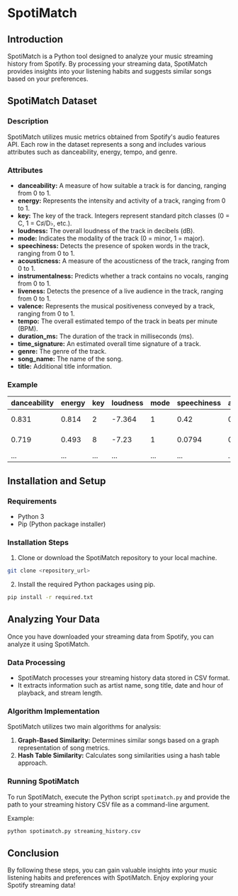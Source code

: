 # SpotiMatch

## Introduction

SpotiMatch is a Python tool designed to analyze your music streaming history from Spotify. By processing your streaming data, SpotiMatch provides insights into your listening habits and suggests similar songs based on your preferences.

## SpotiMatch Dataset

### Description

SpotiMatch utilizes music metrics obtained from Spotify's audio features API. Each row in the dataset represents a song and includes various attributes such as danceability, energy, tempo, and genre.

### Attributes

- **danceability:** A measure of how suitable a track is for dancing, ranging from 0 to 1.
- **energy:** Represents the intensity and activity of a track, ranging from 0 to 1.
- **key:** The key of the track. Integers represent standard pitch classes (0 = C, 1 = C♯/D♭, etc.).
- **loudness:** The overall loudness of the track in decibels (dB).
- **mode:** Indicates the modality of the track (0 = minor, 1 = major).
- **speechiness:** Detects the presence of spoken words in the track, ranging from 0 to 1.
- **acousticness:** A measure of the acousticness of the track, ranging from 0 to 1.
- **instrumentalness:** Predicts whether a track contains no vocals, ranging from 0 to 1.
- **liveness:** Detects the presence of a live audience in the track, ranging from 0 to 1.
- **valence:** Represents the musical positiveness conveyed by a track, ranging from 0 to 1.
- **tempo:** The overall estimated tempo of the track in beats per minute (BPM).
- **duration_ms:** The duration of the track in milliseconds (ms).
- **time_signature:** An estimated overall time signature of a track. 
- **genre:** The genre of the track.
- **song_name:** The name of the song.
- **title:** Additional title information.

### Example

| danceability | energy | key | loudness | mode | speechiness | acousticness | instrumentalness | liveness | valence | tempo | duration_ms | time_signature | genre | song_name | title |
|--------------|--------|-----|----------|------|-------------|--------------|------------------|----------|---------|-------|-------------|----------------|-------|-----------|-------|
| 0.831        | 0.814  | 2   | -7.364   | 1    | 0.42        | 0.0598       | 0.0134           | 0.0556   | 0.389   | 156.985 | 124539      | 4              | Dark Trap | Mercury: Retrograde | - |
| 0.719        | 0.493  | 8   | -7.23    | 1    | 0.0794      | 0.401        | 0                | 0.118    | 0.124   | 115.08  | 224427      | 4              | Dark Trap | Pathology | - |
| ...          | ...    | ... | ...      | ...  | ...         | ...          | ...              | ...      | ...     | ...     | ...         | ...            | ...   | ...       | ...   |

## Installation and Setup

### Requirements

- Python 3
- Pip (Python package installer)

### Installation Steps

1. Clone or download the SpotiMatch repository to your local machine.
```sh
git clone <repository_url>
```

2. Install the required Python packages using pip.
```sh
pip install -r required.txt
```

## Analyzing Your Data

Once you have downloaded your streaming data from Spotify, you can analyze it using SpotiMatch.

### Data Processing

- SpotiMatch processes your streaming history data stored in CSV format.
- It extracts information such as artist name, song title, date and hour of playback, and stream length.

### Algorithm Implementation

SpotiMatch utilizes two main algorithms for analysis:

1. **Graph-Based Similarity:** Determines similar songs based on a graph representation of song metrics.
2. **Hash Table Similarity:** Calculates song similarities using a hash table approach.

### Running SpotiMatch

To run SpotiMatch, execute the Python script `spotimatch.py` and provide the path to your streaming history CSV file as a command-line argument.

Example:
```sh
python spotimatch.py streaming_history.csv
```

## Conclusion

By following these steps, you can gain valuable insights into your music listening habits and preferences with SpotiMatch. Enjoy exploring your Spotify streaming data!


